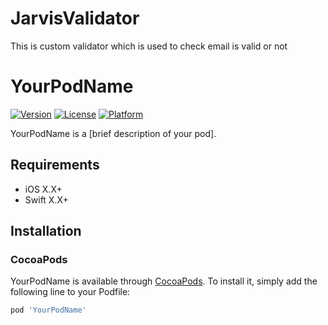 # JarvisValidator
This is custom validator which is used to  check email is valid or not

# YourPodName

[![Version](https://img.shields.io/cocoapods/v/YourPodName.svg?style=flat)](https://cocoapods.org/pods/YourPodName)
[![License](https://img.shields.io/cocoapods/l/YourPodName.svg?style=flat)](https://cocoapods.org/pods/YourPodName)
[![Platform](https://img.shields.io/cocoapods/p/YourPodName.svg?style=flat)](https://cocoapods.org/pods/YourPodName)

YourPodName is a [brief description of your pod].

## Requirements

- iOS X.X+
- Swift X.X+

## Installation

### CocoaPods

YourPodName is available through [CocoaPods](https://cocoapods.org). To install it, simply add the following line to your Podfile:

```ruby
pod 'YourPodName'
